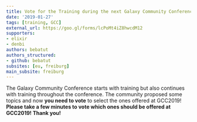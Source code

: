```yaml
---
title: Vote for the Training during the next Galaxy Community Conference
date: '2019-01-27'
tags: [training, GCC]
external_url: https://goo.gl/forms/lcPoMt4iZ8hwcdM12
supporters:
- elixir
- denbi
authors: bebatut
authors_structured:
- github: bebatut
subsites: [eu, freiburg]
main_subsite: freiburg
---
```


The Galaxy Community Conference starts with training but also continues with training throughout the conference.
The community proposed some topics and now **you need to vote** to select the ones offered at GCC2019!
**Please take a few minutes to vote which ones should be offered at GCC2019! Thank you!**

